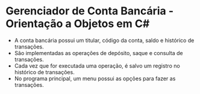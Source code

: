 # Gerenciador de Conta Bancária - Orientação a Objetos em C#

- A conta bancária possui um titular, código da conta, saldo e histórico de transações.
- São implementadas as operações de depósito, saque e consulta de transações. 
- Cada vez que for executada uma operação, é salvo um registro no histórico de transações.
- No programa principal, um menu possui as opções para fazer as transações.
